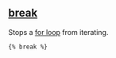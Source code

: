 ## [break](https://shopify.dev/docs/api/liquid/tags/break)

Stops a [for loop](https://shopify.dev/docs/api/liquid/tags/for) from iterating.

```liquid
{% break %}
```
